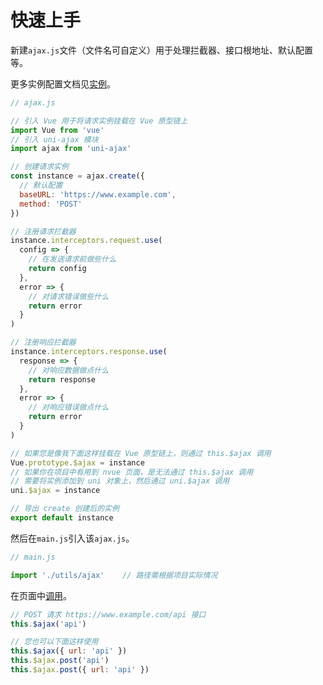 # 快速上手

新建`ajax.js`文件（文件名可自定义）用于处理拦截器、接口根地址、默认配置等。

更多实例配置文档见[实例](/instance/create.html)。

```JavaScript
// ajax.js

// 引入 Vue 用于将请求实例挂载在 Vue 原型链上
import Vue from 'vue'
// 引入 uni-ajax 模块
import ajax from 'uni-ajax'

// 创建请求实例
const instance = ajax.create({
  // 默认配置
  baseURL: 'https://www.example.com',
  method: 'POST'
})

// 注册请求拦截器
instance.interceptors.request.use(
  config => {
    // 在发送请求前做些什么
    return config
  },
  error => {
    // 对请求错误做些什么
    return error
  }
)

// 注册响应拦截器
instance.interceptors.response.use(
  response => {
    // 对响应数据做点什么
    return response
  },
  error => {
    // 对响应错误做点什么
    return error
  }
)

// 如果您是像我下面这样挂载在 Vue 原型链上，则通过 this.$ajax 调用
Vue.prototype.$ajax = instance
// 如果你在项目中有用到 nvue 页面，是无法通过 this.$ajax 调用
// 需要将实例添加到 uni 对象上，然后通过 uni.$ajax 调用
uni.$ajax = instance

// 导出 create 创建后的实例
export default instance
```

然后在`main.js`引入该`ajax.js`。

```JavaScript
// main.js

import './utils/ajax'    // 路径需根据项目实际情况
```

在页面中[调用](/usage/api.html#请求方法)。

```JavaScript
// POST 请求 https://www.example.com/api 接口
this.$ajax('api')

// 您也可以下面这样使用
this.$ajax({ url: 'api' })
this.$ajax.post('api')
this.$ajax.post({ url: 'api' })
```

